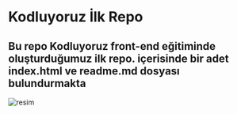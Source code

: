 # Kodluyoruz İlk Repo
## Bu repo Kodluyoruz front-end eğitiminde oluşturduğumuz ilk repo. içerisinde bir adet index.html ve readme.md dosyası bulundurmakta

![resim](https://www.google.com/search?q=kodluyoruz&rlz=1C1CHBD_trTR1044TR1044&sxsrf=AJOqlzV8QoNAEsRJ4czhw2S-K8Jfo1-zXQ:1678104898096&source=lnms&tbm=isch&sa=X&ved=2ahUKEwjI7-Lyo8f9AhXtc_EDHfCPAZgQ_AUoAXoECAEQAw&biw=1536&bih=714&dpr=1.25#imgrc=s_9DjRe3FgTwwM)

